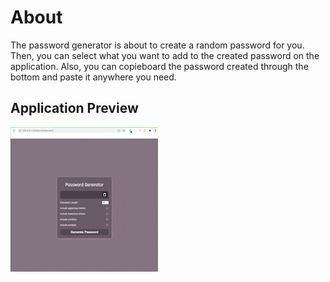 # About

The password generator is about to create a random password for you. Then, you can select what you want to add to the created password on the application. Also, you can copieboard the password created through the bottom and paste it anywhere you need.

## Application Preview

![gif-preview](assets/password-generator.gif)
